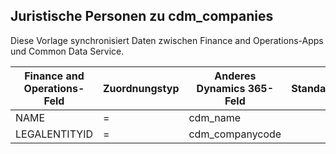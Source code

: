 ## <a name="legal-entities-to-cdm_companies"></a>Juristische Personen zu cdm_companies

Diese Vorlage synchronisiert Daten zwischen Finance and Operations-Apps und Common Data Service.

Finance and Operations-Feld | Zuordnungstyp | Anderes Dynamics 365-Feld | Standardwert
---|---|---|---
NAME | = | cdm_name | 
LEGALENTITYID | = | cdm_companycode | 
